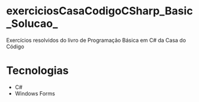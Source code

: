 # exerciciosCasaCodigoCSharp_Basic_Solucao_
Exercícios resolvidos do livro de Programação Básica em C# da Casa do Código 

# Tecnologias

- C#
- Windows Forms
